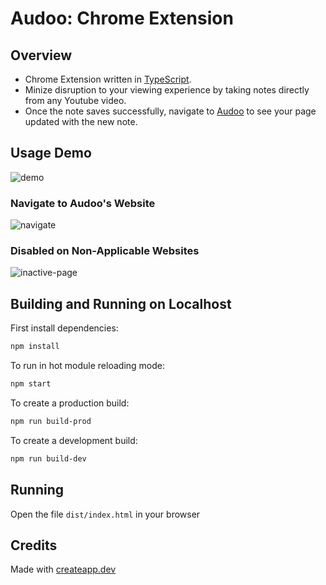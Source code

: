 # Audoo: Chrome Extension
## Overview

- Chrome Extension written in [TypeScript](https://www.typescriptlang.org/).
- Minize disruption to your viewing experience by taking notes directly from any Youtube video.
- Once the note saves successfully, navigate to [Audoo](https://bit.ly/audoo-it) to see your page updated with the new note.

## Usage Demo
![demo](http://g.recordit.co/L1XOcYBhND.gif)

### Navigate to Audoo's Website
![navigate](http://g.recordit.co/iaPHn2fuBT.gif)

### Disabled on Non-Applicable Websites
![inactive-page](http://g.recordit.co/x83fwD868B.gif)

## Building and Running on Localhost

First install dependencies:

```sh
npm install
```

To run in hot module reloading mode:

```sh
npm start
```

To create a production build:

```sh
npm run build-prod
```

To create a development build:

```sh
npm run build-dev
```

## Running

Open the file `dist/index.html` in your browser

## Credits

Made with [createapp.dev](https://createapp.dev/)
